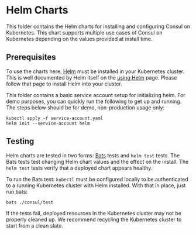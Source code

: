 # Helm Charts

This folder contains the Helm charts for installing and configuring Consul
on Kubernetes. This chart supports multiple use cases of Consul on Kubernetes
depending on the values provided at install time.

## Prerequisites

To use the charts here, [Helm](https://helm.sh/) must be installed in your
Kubernetes cluster. This is well documented by Helm itself on the
[using Helm](https://docs.helm.sh/using_helm) page. Please follow that page
to install Helm into your cluster.

This folder contains a basic service account setup for initializing helm. For
demo purposes, you can quickly run the following to get up and running.
The steps below should be for demo, non-production usage only:

```
kubectl apply -f service-account.yaml
helm init --service-account helm
```

## Testing

Helm charts are tested in two forms: [Bats](https://github.com/bats-core/bats-core) tests and `helm test` tests.
The Bats tests test changing Helm chart values and the effect on the install.
The `helm test` tests verify that a deployed chart appears healthy.

To run the Bats test: `kubectl` must be configured locally to be authenticated
to a running Kubernetes cluster with Helm installed. With that in place,
just run bats:

    bats ./consul/test

If the tests fail, deployed resources in the Kubernetes cluster may not
be properly cleaned up. We recommend recycling the Kubernetes cluster to
start from a clean slate.

